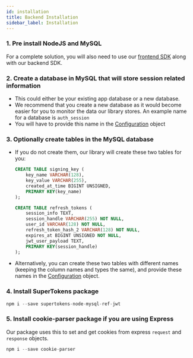 ```yaml
---
id: installation
title: Backend Installation
sidebar_label: Installation
---
```


### 1. Pre install NodeJS and MySQL

<!-- <span style="color: #6ab1fd">Note:</span> For a complete solution, you will also need to use our <a href="../frontend/installation">frontend SDK</a> along with our backend SDK. -->
<!-- Not deleting the code above for reference later -->
<special-highlight img="../../img/star.png">
For a complete solution, you will also need to use our <a href="../frontend/installation">frontend SDK</a> along with our backend SDK.
</special-highlight>

### 2. Create a database in MySQL that will store session related information
- This could either be your existing app database or a new database. 
- We recommend that you create a new database as it would become easier for you to monitor the data our library stores. An example name for a database is ```auth_session```
- You will have to provide this name in the [Configuration](config) object

### 3. Optionally create tables in the MySQL database
- If you do not create them, our library will create these two tables for you:
  ```SQL
  CREATE TABLE signing_key (
      key_name VARCHAR(128),
      key_value VARCHAR(255),
      created_at_time BIGINT UNSIGNED,
      PRIMARY KEY(key_name)
  );

  CREATE TABLE refresh_tokens (
      session_info TEXT,
      session_handle VARCHAR(255) NOT NULL,
      user_id VARCHAR(128) NOT NULL,
      refresh_token_hash_2 VARCHAR(128) NOT NULL,
      expires_at BIGINT UNSIGNED NOT NULL,
      jwt_user_payload TEXT,
      PRIMARY KEY(session_handle)
  );    
  ```
- Alternatively, you can create these two tables with different names (<span class="highlighted-text">keeping the column names and types the same</span>), and provide these names in the [Configuration](config) object.

### 4. Install SuperTokens package
```js
npm i --save supertokens-node-mysql-ref-jwt
```

### 5. Install cookie-parser package if you are using Express
Our package uses this to set and get cookies from express ```request``` and ```response``` objects.
```js
npm i --save cookie-parser
```